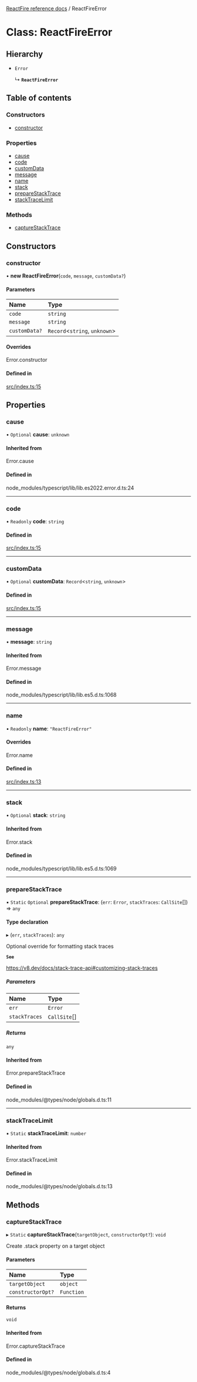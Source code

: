 [ReactFire reference docs](../README.md) / ReactFireError

# Class: ReactFireError

## Hierarchy

- `Error`

  ↳ **`ReactFireError`**

## Table of contents

### Constructors

- [constructor](ReactFireError.md#constructor)

### Properties

- [cause](ReactFireError.md#cause)
- [code](ReactFireError.md#code)
- [customData](ReactFireError.md#customdata)
- [message](ReactFireError.md#message)
- [name](ReactFireError.md#name)
- [stack](ReactFireError.md#stack)
- [prepareStackTrace](ReactFireError.md#preparestacktrace)
- [stackTraceLimit](ReactFireError.md#stacktracelimit)

### Methods

- [captureStackTrace](ReactFireError.md#capturestacktrace)

## Constructors

### constructor

• **new ReactFireError**(`code`, `message`, `customData?`)

#### Parameters

| Name | Type |
| :------ | :------ |
| `code` | `string` |
| `message` | `string` |
| `customData?` | `Record`<`string`, `unknown`\> |

#### Overrides

Error.constructor

#### Defined in

[src/index.ts:15](https://github.com/radmanesh/reactfire/blob/main/src/index.ts#L15)

## Properties

### cause

• `Optional` **cause**: `unknown`

#### Inherited from

Error.cause

#### Defined in

node_modules/typescript/lib/lib.es2022.error.d.ts:24

___

### code

• `Readonly` **code**: `string`

#### Defined in

[src/index.ts:15](https://github.com/radmanesh/reactfire/blob/main/src/index.ts#L15)

___

### customData

• `Optional` **customData**: `Record`<`string`, `unknown`\>

#### Defined in

[src/index.ts:15](https://github.com/radmanesh/reactfire/blob/main/src/index.ts#L15)

___

### message

• **message**: `string`

#### Inherited from

Error.message

#### Defined in

node_modules/typescript/lib/lib.es5.d.ts:1068

___

### name

• `Readonly` **name**: ``"ReactFireError"``

#### Overrides

Error.name

#### Defined in

[src/index.ts:13](https://github.com/radmanesh/reactfire/blob/main/src/index.ts#L13)

___

### stack

• `Optional` **stack**: `string`

#### Inherited from

Error.stack

#### Defined in

node_modules/typescript/lib/lib.es5.d.ts:1069

___

### prepareStackTrace

▪ `Static` `Optional` **prepareStackTrace**: (`err`: `Error`, `stackTraces`: `CallSite`[]) => `any`

#### Type declaration

▸ (`err`, `stackTraces`): `any`

Optional override for formatting stack traces

**`See`**

https://v8.dev/docs/stack-trace-api#customizing-stack-traces

##### Parameters

| Name | Type |
| :------ | :------ |
| `err` | `Error` |
| `stackTraces` | `CallSite`[] |

##### Returns

`any`

#### Inherited from

Error.prepareStackTrace

#### Defined in

node_modules/@types/node/globals.d.ts:11

___

### stackTraceLimit

▪ `Static` **stackTraceLimit**: `number`

#### Inherited from

Error.stackTraceLimit

#### Defined in

node_modules/@types/node/globals.d.ts:13

## Methods

### captureStackTrace

▸ `Static` **captureStackTrace**(`targetObject`, `constructorOpt?`): `void`

Create .stack property on a target object

#### Parameters

| Name | Type |
| :------ | :------ |
| `targetObject` | `object` |
| `constructorOpt?` | `Function` |

#### Returns

`void`

#### Inherited from

Error.captureStackTrace

#### Defined in

node_modules/@types/node/globals.d.ts:4
